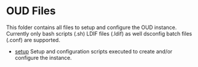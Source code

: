 # OUD Files

This folder contains all files to setup and configure the OUD instance. Currently only bash scripts (.sh) LDIF files (.ldif) as well dsconfig batch files (.conf) are supported.

- [setup](setup) Setup and configuration scripts executed to create and/or configure the instance.
